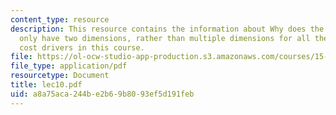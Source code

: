 ```yaml
---
content_type: resource
description: This resource contains the information about Why does the pricing matrix
  only have two dimensions, rather than multiple dimensions for all the different
  cost drivers in this course.
file: https://ol-ocw-studio-app-production.s3.amazonaws.com/courses/15-963-management-accounting-and-control-spring-2007/a8a75aca244be2b69b8093ef5d191feb_lec10.pdf
file_type: application/pdf
resourcetype: Document
title: lec10.pdf
uid: a8a75aca-244b-e2b6-9b80-93ef5d191feb
---
```

